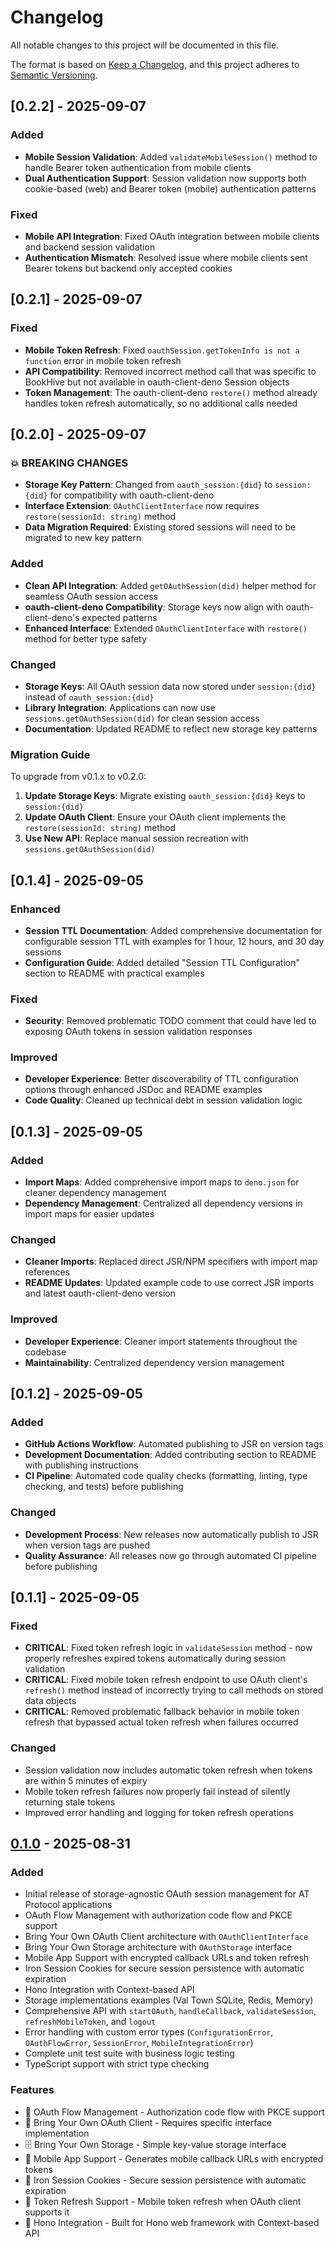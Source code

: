 # Changelog

All notable changes to this project will be documented in this file.

The format is based on [Keep a Changelog](https://keepachangelog.com/en/1.0.0/),
and this project adheres to [Semantic Versioning](https://semver.org/spec/v2.0.0.html).

## [0.2.2] - 2025-09-07

### Added

- **Mobile Session Validation**: Added `validateMobileSession()` method to handle Bearer token authentication from mobile clients
- **Dual Authentication Support**: Session validation now supports both cookie-based (web) and Bearer token (mobile) authentication patterns

### Fixed  

- **Mobile API Integration**: Fixed OAuth integration between mobile clients and backend session validation
- **Authentication Mismatch**: Resolved issue where mobile clients sent Bearer tokens but backend only accepted cookies

## [0.2.1] - 2025-09-07

### Fixed

- **Mobile Token Refresh**: Fixed `oauthSession.getTokenInfo is not a function` error in mobile token refresh
- **API Compatibility**: Removed incorrect method call that was specific to BookHive but not available in oauth-client-deno Session objects
- **Token Management**: The oauth-client-deno `restore()` method already handles token refresh automatically, so no additional calls needed

## [0.2.0] - 2025-09-07

### 💥 BREAKING CHANGES

- **Storage Key Pattern**: Changed from `oauth_session:{did}` to `session:{did}` for compatibility with oauth-client-deno
- **Interface Extension**: `OAuthClientInterface` now requires `restore(sessionId: string)` method
- **Data Migration Required**: Existing stored sessions will need to be migrated to new key pattern

### Added

- **Clean API Integration**: Added `getOAuthSession(did)` helper method for seamless OAuth session access
- **oauth-client-deno Compatibility**: Storage keys now align with oauth-client-deno's expected patterns
- **Enhanced Interface**: Extended `OAuthClientInterface` with `restore()` method for better type safety

### Changed

- **Storage Keys**: All OAuth session data now stored under `session:{did}` instead of `oauth_session:{did}`
- **Library Integration**: Applications can now use `sessions.getOAuthSession(did)` for clean session access
- **Documentation**: Updated README to reflect new storage key patterns

### Migration Guide

To upgrade from v0.1.x to v0.2.0:

1. **Update Storage Keys**: Migrate existing `oauth_session:{did}` keys to `session:{did}`
2. **Update OAuth Client**: Ensure your OAuth client implements the `restore(sessionId: string)` method
3. **Use New API**: Replace manual session recreation with `sessions.getOAuthSession(did)`

## [0.1.4] - 2025-09-05

### Enhanced

- **Session TTL Documentation**: Added comprehensive documentation for configurable session TTL with examples for 1 hour, 12 hours, and 30 day sessions
- **Configuration Guide**: Added detailed "Session TTL Configuration" section to README with practical examples

### Fixed

- **Security**: Removed problematic TODO comment that could have led to exposing OAuth tokens in session validation responses

### Improved

- **Developer Experience**: Better discoverability of TTL configuration options through enhanced JSDoc and README examples
- **Code Quality**: Cleaned up technical debt in session validation logic

## [0.1.3] - 2025-09-05

### Added

- **Import Maps**: Added comprehensive import maps to `deno.json` for cleaner dependency management
- **Dependency Management**: Centralized all dependency versions in import maps for easier updates

### Changed

- **Cleaner Imports**: Replaced direct JSR/NPM specifiers with import map references
- **README Updates**: Updated example code to use correct JSR imports and latest oauth-client-deno version

### Improved

- **Developer Experience**: Cleaner import statements throughout the codebase
- **Maintainability**: Centralized dependency version management

## [0.1.2] - 2025-09-05

### Added

- **GitHub Actions Workflow**: Automated publishing to JSR on version tags
- **Development Documentation**: Added contributing section to README with publishing instructions
- **CI Pipeline**: Automated code quality checks (formatting, linting, type checking, and tests) before publishing

### Changed

- **Development Process**: New releases now automatically publish to JSR when version tags are pushed
- **Quality Assurance**: All releases now go through automated CI pipeline before publishing

## [0.1.1] - 2025-09-05

### Fixed

- **CRITICAL**: Fixed token refresh logic in `validateSession` method - now properly refreshes expired tokens automatically during session validation
- **CRITICAL**: Fixed mobile token refresh endpoint to use OAuth client's `refresh()` method instead of incorrectly trying to call methods on stored data objects
- **CRITICAL**: Removed problematic fallback behavior in mobile token refresh that bypassed actual token refresh when failures occurred

### Changed

- Session validation now includes automatic token refresh when tokens are within 5 minutes of expiry
- Mobile token refresh failures now properly fail instead of silently returning stale tokens
- Improved error handling and logging for token refresh operations

## [0.1.0] - 2025-08-31

### Added

- Initial release of storage-agnostic OAuth session management for AT Protocol applications
- OAuth Flow Management with authorization code flow and PKCE support
- Bring Your Own OAuth Client architecture with `OAuthClientInterface`
- Bring Your Own Storage architecture with `OAuthStorage` interface
- Mobile App Support with encrypted callback URLs and token refresh
- Iron Session Cookies for secure session persistence with automatic expiration
- Hono Integration with Context-based API
- Storage implementations examples (Val Town SQLite, Redis, Memory)
- Comprehensive API with `startOAuth`, `handleCallback`, `validateSession`, `refreshMobileToken`, and `logout`
- Error handling with custom error types (`ConfigurationError`, `OAuthFlowError`, `SessionError`, `MobileIntegrationError`)
- Complete unit test suite with business logic testing
- TypeScript support with strict type checking

### Features

- 🔐 OAuth Flow Management - Authorization code flow with PKCE support
- 🔌 Bring Your Own OAuth Client - Requires specific interface implementation
- 🗄️ Bring Your Own Storage - Simple key-value storage interface
- 📱 Mobile App Support - Generates mobile callback URLs with encrypted tokens
- 🍪 Iron Session Cookies - Secure session persistence with automatic expiration
- 🔄 Token Refresh Support - Mobile token refresh when OAuth client supports it
- 🎯 Hono Integration - Built for Hono web framework with Context-based API

[0.1.0]: https://github.com/tijs/hono-oauth-sessions/releases/tag/v0.1.0

